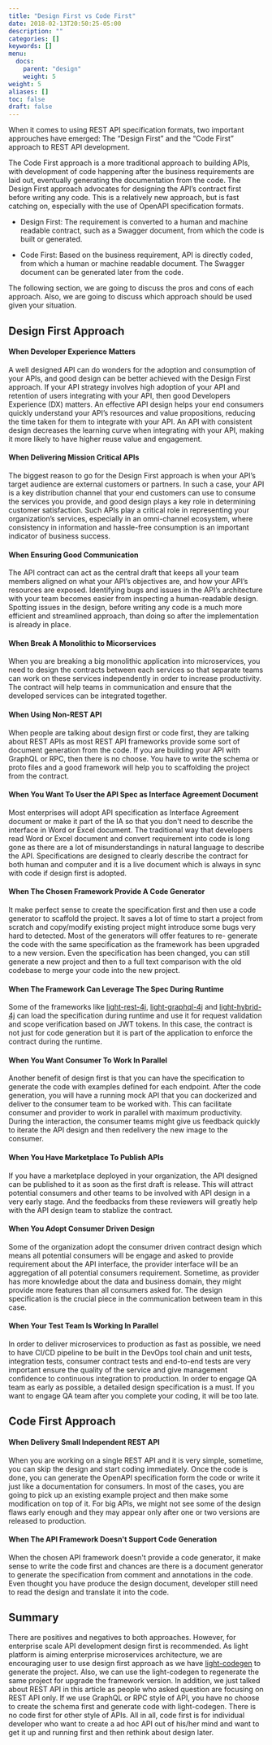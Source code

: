 ```yaml
---
title: "Design First vs Code First"
date: 2018-02-13T20:50:25-05:00
description: ""
categories: []
keywords: []
menu:
  docs:
    parent: "design"
    weight: 5
weight: 5
aliases: []
toc: false
draft: false
---
```


When it comes to using REST API specification formats, two important approuches have emerged: 
The “Design First” and the “Code First” approach to REST API development.

The Code First approach is a more traditional approach to building APIs, with development of 
code happening after the business requirements are laid out, eventually generating the 
documentation from the code. The Design First approach advocates for designing the API’s contract 
first before writing any code. This is a relatively new approach, but is fast catching on, especially 
with the use of OpenAPI specification formats.

* Design First: The requirement is converted to a human and machine readable contract, such as a 
Swagger document, from which the code is built or generated.

* Code First: Based on the business requirement, API is directly coded, from which a human or machine 
readable document. The Swagger document can be generated later from the code.  

The following section, we are going to discuss the pros and cons of each approach. Also, we are
going to discuss which approach should be used given your situation.  

## Design First Approach

#### When Developer Experience Matters

A well designed API can do wonders for the adoption and consumption of your APIs, and good design 
can be better achieved with the Design First approach. If your API strategy involves high adoption 
of your API and retention of users integrating with your API, then good Developers Experience (DX) 
matters. An effective API design helps your end consumers quickly understand your API’s resources 
and value propositions, reducing the time taken for them to integrate with your API. An API with 
consistent design decreases the learning curve when integrating with your API, making it more likely 
to have higher reuse value and engagement.


#### When Delivering Mission Critical APIs

The biggest reason to go for the Design First approach is when your API’s target audience are external 
customers or partners. In such a case, your API is a key distribution channel that your end customers 
can use to consume the services you provide, and good design plays a key role in determining customer 
satisfaction. Such APIs play a critical role in representing your organization’s services, especially 
in an omni-channel ecosystem, where consistency in information and hassle-free consumption is an 
important indicator of business success.

#### When Ensuring Good Communication

The API contract can act as the central draft that keeps all your team members aligned on what your 
API’s objectives are, and how your API’s resources are exposed. Identifying bugs and issues in the 
API’s architecture with your team becomes easier from inspecting a human-readable design. Spotting 
issues in the design, before writing any code is a much more efficient and streamlined approach, 
than doing so after the implementation is already in place.    

#### When Break A Monolithic to Micorservices

When you are breaking a big monolithic application into microservices, you need to design the
contracts between each services so that separate teams can work on these services independently
in order to increase productivity. The contract will help teams in communication and ensure that
the developed services can be integrated together. 

#### When Using Non-REST API

When people are talking about design first or code first, they are talking about REST APIs as
most REST API frameworks provide some sort of document generation from the code. If you are building
your API with GraphQL or RPC, then there is no choose. You have to write the schema or proto files
and a good framework will help you to scaffolding the project from the contract. 
 
#### When You Want To User the API Spec as Interface Agreement Document

Most enterprises will adopt API specification as Interface Agreement document or make it part of 
the IA so that you don't need to describe the interface in Word or Excel document. The traditional
way that developers read Word or Excel document and convert requirement into code is long gone as
there are a lot of misunderstandings in natural language to describe the API. Specifications are
designed to clearly describe the contract for both human and computer and it is a live document
which is always in sync with code if design first is adopted. 


#### When The Chosen Framework Provide A Code Generator

It make perfect sense to create the specification first and then use a code generator to scaffold
the project. It saves a lot of time to start a project from scratch and copy/modify existing project
might introduce some bugs very hard to detected. Most of the generators will offer features to re-
generate the code with the same specification as the framework has been upgraded to a new version. 
Even the specification has been changed, you can still generate a new project and then to a full
text comparison with the old codebase to merge your code into the new project. 


#### When The Framework Can Leverage The Spec During Runtime

Some of the frameworks like [light-rest-4j][], [light-graphql-4j][] and [light-hybrid-4j][] can 
load the specification during runtime and use it for request validation and scope verification
based on JWT tokens. In this case, the contract is not just for code generation but it is part
of the application to enforce the contract during the runtime. 

#### When You Want Consumer To Work In Parallel

Another benefit of design first is that you can have the specification to generate the code with
examples defined for each endpoint. After the code generation, you will have a running mock API
that you can dockerized and deliver to the consumer team to be worked with. This can facilitate
consumer and provider to work in parallel with maximum productivity. During the interaction, the
consumer teams might give us feedback quickly to iterate the API design and then redelivery the
new image to the consumer. 

#### When You Have Marketplace To Publish APIs

If you have a marketplace deployed in your organization, the API designed can be published to
it as soon as the first draft is release. This will attract potential consumers and other teams
to be involved with API design in a very early stage. And the feedbacks from these reviewers
will greatly help with the API design team to stablize the contract. 

#### When You Adopt Consumer Driven Design

Some of the organization adopt the consumer driven contract design which means all potential
consumers will be engage and asked to provide requirement about the API interface, the provider
interface will be an aggregation of all potential consumers requirement. Sometime, as provider
has more knowledge about the data and business domain, they might provide more features than
all consumers asked for. The design specification is the crucial piece in the communication
between team in this case.  

#### When Your Test Team Is Working In Parallel

In order to deliver microservices to production as fast as possible, we need to have CI/CD pipeline
to be built in the DevOps tool chain and unit tests, integration tests, consumer contract tests and
end-to-end tests are very important ensure the quality of the service and give management confidence
to continuous integration to production. In order to engage QA team as early as possible, a detailed
design specification is a must. If you want to engage QA team after you complete your coding, it will
be too late.  

## Code First Approach

#### When Delivery Small Independent REST API

When you are working on a single REST API and it is very simple, sometime, you can skip the design
and start coding immediately. Once the code is done, you can generate the OpenAPI specification
form the code or write it just like a documentation for consumers. In most of the cases, you are
going to pick up an existing example project and then make some modification on top of it. For big
APIs, we might not see some of the design flaws early enough and they may appear only after one or
two versions are released to production. 

#### When The API Framework Doesn't Support Code Generation

When the chosen API framework doesn't provide a code generator, it make sense to write the code
first and chances are there is a document generator to generate the specification from comment and
annotations in the code. Even thought you have produce the design document, developer still need
to read the design and translate it into the code.  


## Summary

There are positives and negatives to both approaches. However, for enterprise scale API development
design first is recommended. As light platform is aiming enterprise microservices architecture, we
are encouraging user to use design first approach as we have [light-codegen][] to generate the project.
Also, we can use the light-codegen to regenerate the same project for upgrade the framework version. 
In addition, we just talked about REST API in this article as people who asked question are 
focusing on REST API only. If we use GraphQL or RPC style of API, you have no choose to create the
schema first and generate code with light-codegen. There is no code first for other style of APIs.
All in all, code first is for individual developer who want to create a ad hoc API out of his/her
mind and want to get it up and running first and then rethink about design later.  

 
[light-rest-4j]: /style/light-rest-4j/
[light-graphql-4j]: /style/light-graphql-4j/
[light-hybrid-4j]: /style/light-hybrid-4j/
[light-codegen]: /tool/light-codegen/
[consumer driven contract]: /design/consumer-contract/
